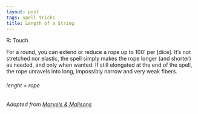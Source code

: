 ```yaml
---
layout: post
tags: spell tricks
title: Length of a String
---
```


R: Touch		

For a round, you can extend or reduce a rope up to 100’ per [dice]. It’s not stretched nor elastic, the spell simply makes the rope longer (and shorter) as needed, and only when wanted. If still elongated at the end of the spell, the rope unravels into long, impossibly narrow and very weak fibers.

###### lenght + rope
###### Adapted from [Marvels & Malisons](https://www.drivethrurpg.com/product/211911/Marvels--Malisons)
